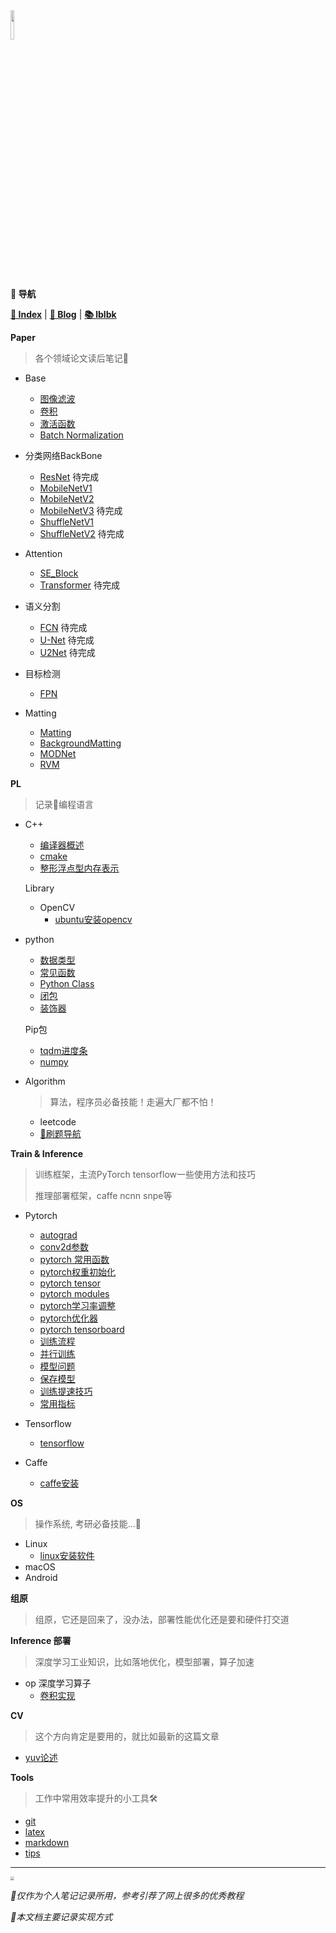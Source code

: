 <head><style type="text/css">h1:first-child {display:none;}</style><link rel="shortcut icon" href="https://gcore.jsdelivr.net/gh/lblbk/picgo/work/cola.svg"></head>

<img src="https://gcore.jsdelivr.net/gh/lblbk/picgo/work/20201224164001.png" width="11%" height="11%" >

**📡 导航**

**[🔬 Index](/)** \| **[🔎 Blog](/blog)** \| **[📚 lblbk](/lblbk)**

**Paper**

> 各个领域论文读后笔记📒

- Base
  
  - [图像滤波](/blog/paper/image_processing)
  - [卷积](/blog/paper/convolution)
  - [激活函数](/blog/paper/activation)
  - [Batch Normalization](/blog/paper/batchnormalization)

- 分类网络BackBone
  
  - [ResNet](/blog/paper/resnet) 待完成
  - [MobileNetV1](/blog/paper/mobilenetv1)
  - [MobileNetV2](/blog/paper/mobilenetv2)
  - [MobileNetV3](/blog/paper/mobilenetv3) 待完成
  - [ShuffleNetV1](/blog/paper/shufflenetv1)
  - [ShuffleNetV2](/blog/paper/shufflenetv2) 待完成

- Attention
  
  - [SE_Block](/blog/paper/se_block)
  - [Transformer](#) 待完成

- 语义分割
  
  - [FCN](/blog/paper/fcn) 待完成
  - [U-Net](/blog/paper/unet) 待完成
  - [U2Net](/blog/paper/u2net) 待完成

- 目标检测
  
  - [FPN](/blog/paper/fpn)

- Matting
  
  - [Matting](/blog/paper/matting)
  - [BackgroundMatting](/blog/paper/backgroundmatting)
  - [MODNet](/blog/paper/modnet)
  - [RVM](/blog/paper/RVM)

**PL**

> 记录📝编程语言

- C++
  - [编译器概述](/blog/pl/cpp/compiler)
  - [cmake](/blog/pl/cpp/cmake)
  - [整形浮点型内存表示](/blog/pl/cpp/mem)
  
  Library
  
  - OpenCV
    - [ubuntu安装opencv](/blog/cpp/library/opencv/ubuntu_install)
  
- python
  - [数据类型](/blog/pl/python/data_structures)
  - [常见函数](/blog/pl/python/function)
  - [Python Class](/blog/pl/python/class)
  - [闭包](/blog/pl/python/closure)
  - [装饰器](/blog/pl/python/decorator)

  Pip包
  - [tqdm进度条](/blog/python/pip/tqdm)
  - [numpy](/blog/python/pip/numpy)
  
- Algorithm

	> 算法，程序员必备技能！走遍大厂都不怕！

	- leetcode
  	- [🧭刷题导航](/blog/pl/algorithm/guide)

**Train & Inference**

> 训练框架，主流PyTorch tensorflow一些使用方法和技巧
>
> 推理部署框架，caffe ncnn snpe等

- Pytorch

  - [autograd](/blog/mlframework/pytorch/autograd)
  - [conv2d参数](/blog/mlframework/pytorch/convolution)
  - [pytorch 常用函数](/blog/mlframework/pytorch/pytorch_function)
  - [pytorch权重初始化](/blog/mlframework/pytorch/torch_init)
  - [pytorch tensor](#)
  - [pytorch modules](/blog/mlframework/pytorch/pytorch_modules)
  - [pytorch学习率调整](/blog/mlframework/pytorch/lr_scheduler)
  - [pytorch优化器](/blog/mlframework/pytorch/optimizer)
  - [pytorch tensorboard](/blog/mlframework/pytorch/pytorch_tensorboard)
  - [训练流程](/blog/mlframework/pytorch/train)
  - [并行训练](/blog/mlframework/pytorch/parallelism)
  - [模型问题](/blog/mlframework/pytorch/train_model)
  - [保存模型](/blog/mlframework/pytorch/save)
  - [训练提速技巧](/blog/mlframework/pytorch/train_trick)
  - [常用指标](/blog/mlframework/pytorch/evaluation)

- Tensorflow

  - [tensorflow](/blog/mlframework/tensorflow/tensorflow)

- Caffe
  - [caffe安装](/blog/mlframework/caffe/install)

**OS**

> 操作系统, 考研必备技能...🙋

- Linux
  - [linux安装软件](/blog/os/linux/linux_install)
- macOS
- Android

**组原**

> 组原，它还是回来了，没办法，部署性能优化还是要和硬件打交道

**Inference 部署**

> 深度学习工业知识，比如落地优化，模型部署，算子加速

- op 深度学习算子
  - [卷积实现](/blog/inference/op/conv)

**CV**

> 这个方向肯定是要用的，就比如最新的这篇文章

- [yuv论述](/blog/cv/yuv)

**Tools**

> 工作中常用效率提升的小工具🛠

- [git](/blog/tools/git)
- [latex](/blog/tools/latex)
- [markdown](/blog/tools/md)
- [tips](/blog/tools/tips)

***

<img src="https://gcore.jsdelivr.net/gh/lblbk/picgo/img/default1.jpg" style="zoom: 35%;" >

*🎉仅作为个人笔记记录所用，参考引荐了网上很多的优秀教程*

*🎉本文档主要记录实现方式*